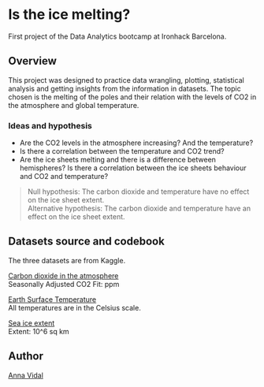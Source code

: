 # Is the ice melting?
  
First project of the Data Analytics bootcamp at Ironhack Barcelona.
  
## Overview
   
This project was designed to practice data wrangling, plotting, statistical analysis and getting insights from the information in  datasets. The topic chosen is the melting of the poles and their relation with the levels of CO2 in the atmosphere and global temperature.

### Ideas and hypothesis
  
* Are the CO2 levels in the atmosphere increasing? And the temperature?
* Is there a correlation between the temperature and CO2 trend?
* Are the ice sheets melting and there is a difference between hemispheres? Is there a correlation between the ice sheets behaviour and CO2 and temperature?

> Null hypothesis: The carbon dioxide and temperature have no effect on the ice sheet extent.  
> Alternative hypothesis: The carbon dioxide and temperature have an effect on the ice sheet extent.
  
## Datasets source and codebook

The three datasets are from Kaggle. 
  
[Carbon dioxide in the atmosphere](https://www.kaggle.com/ucsandiego/carbon-dioxide)  
Seasonally Adjusted CO2 Fit: ppm
  
[Earth Surface Temperature](https://www.kaggle.com/berkeleyearth/climate-change-earth-surface-temperature-data#GlobalTemperatures.csv)  
All temperatures are in the Celsius scale.
      
[Sea ice extent](https://www.kaggle.com/nsidcorg/daily-sea-ice-extent-data)  
Extent: 10^6 sq km
    
## Author
  
[Anna Vidal](https://github.com/annaviper)